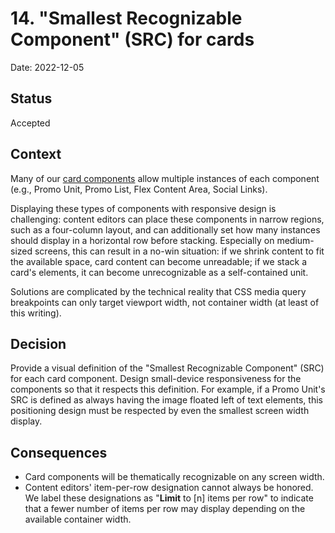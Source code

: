 # 14. "Smallest Recognizable Component" (SRC) for cards

Date: 2022-12-05

## Status

Accepted

## Context

Many of our [card components](https://www.nngroup.com/articles/cards-component/) allow multiple instances of each component (e.g., Promo Unit, Promo List, Flex Content Area, Social Links).

Displaying these types of components with responsive design is challenging: content editors can place these components in narrow regions, such as a four-column layout, and can additionally set how many instances should display in a horizontal row before stacking. Especially on medium-sized screens, this can result in a no-win situation: if we shrink content to fit the available space, card content can become unreadable; if we stack a card's elements, it can become unrecognizable as a self-contained unit.

Solutions are complicated by the technical reality that CSS media query breakpoints can only target viewport width, not container width (at least of this writing).

## Decision

Provide a visual definition of the "Smallest Recognizable Component" (SRC) for each card component. Design small-device responsiveness for the components so that it respects this definition. For example, if a Promo Unit's SRC is defined as always having the image floated left of text elements, this positioning design must be respected by even the smallest screen width display.

## Consequences

- Card components will be thematically recognizable on any screen width.
- Content editors' item-per-row designation cannot always be honored. We label these designations as "**Limit** to [n] items per row" to indicate that a fewer number of items per row may display depending on the available container width.
